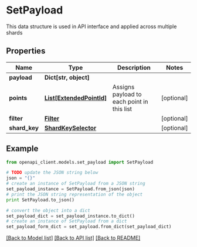 # SetPayload

This data structure is used in API interface and applied across multiple shards

## Properties
Name | Type | Description | Notes
------------ | ------------- | ------------- | -------------
**payload** | **Dict[str, object]** |  | 
**points** | [**List[ExtendedPointId]**](ExtendedPointId.md) | Assigns payload to each point in this list | [optional] 
**filter** | [**Filter**](Filter.md) |  | [optional] 
**shard_key** | [**ShardKeySelector**](ShardKeySelector.md) |  | [optional] 

## Example

```python
from openapi_client.models.set_payload import SetPayload

# TODO update the JSON string below
json = "{}"
# create an instance of SetPayload from a JSON string
set_payload_instance = SetPayload.from_json(json)
# print the JSON string representation of the object
print SetPayload.to_json()

# convert the object into a dict
set_payload_dict = set_payload_instance.to_dict()
# create an instance of SetPayload from a dict
set_payload_form_dict = set_payload.from_dict(set_payload_dict)
```
[[Back to Model list]](../README.md#documentation-for-models) [[Back to API list]](../README.md#documentation-for-api-endpoints) [[Back to README]](../README.md)


